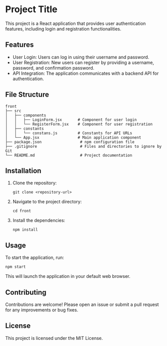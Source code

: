 # Project Title

This project is a React application that provides user authentication features, including login and registration functionalities.

## Features

- User Login: Users can log in using their username and password.
- User Registration: New users can register by providing a username, password, and confirmation password.
- API Integration: The application communicates with a backend API for authentication.

## File Structure

```
front
├── src
│   ├── components
│   │   ├── LoginForm.jsx       # Component for user login
│   │   └── RegisterForm.jsx    # Component for user registration
│   ├── constants
│   │   └── constans.js         # Constants for API URLs
│   └── App.jsx                 # Main application component
├── package.json                 # npm configuration file
├── .gitignore                   # Files and directories to ignore by Git
└── README.md                    # Project documentation
```

## Installation

1. Clone the repository:
   ```
   git clone <repository-url>
   ```
2. Navigate to the project directory:
   ```
   cd front
   ```
3. Install the dependencies:
   ```
   npm install
   ```

## Usage

To start the application, run:
```
npm start
```
This will launch the application in your default web browser.

## Contributing

Contributions are welcome! Please open an issue or submit a pull request for any improvements or bug fixes.

## License

This project is licensed under the MIT License.
